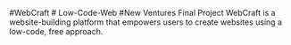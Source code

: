 #WebCraft # Low-Code-Web #New Ventures Final Project
WebCraft is a website-building platform that empowers users to create websites using a low-code, free approach.
